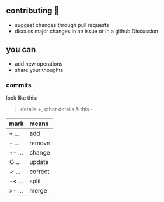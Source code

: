 ## contributing 💙

- suggest changes through pull requests
- discuss major changes in an issue or in a github Discussion

## you can

- add new operations
- share your thoughts

### commits
look like this:
> details +, other details & this -

| mark     | means   |
| :------- | :------ |
| + ...    | add     |
| - ...    | remove  |
| +- ...   | change  |
| ↻ ...    | update  |
| ✓ ...    | correct |
| -< ...   | split   |
| >- ...   | merge   |
